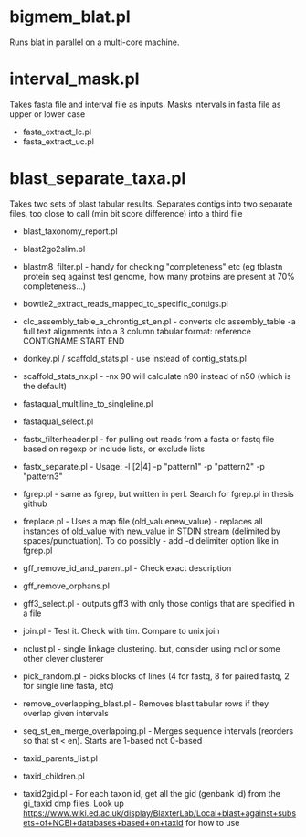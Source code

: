 bigmem_blat.pl
=============
Runs blat in parallel on a multi-core machine.

interval_mask.pl
=============
Takes fasta file and interval file as inputs.
Masks intervals in fasta file as upper or lower case
  * fasta_extract_lc.pl
  * fasta_extract_uc.pl

blast_separate_taxa.pl
=============
Takes two sets of blast tabular results.
Separates contigs into two separate files, too close to call (min bit
score difference) into a third file

* blast_taxonomy_report.pl

* blast2go2slim.pl

* blastm8_filter.pl - handy for checking "completeness" etc (eg
tblastn protein seq against test genome, how many proteins are present
at 70% completeness...)

* bowtie2_extract_reads_mapped_to_specific_contigs.pl

* clc_assembly_table_a_chrontig_st_en.pl - converts clc assembly_table
-a full text alignments into a 3 column tabular format: reference
CONTIGNAME START END

* donkey.pl / scaffold_stats.pl - use instead of contig_stats.pl

* scaffold_stats_nx.pl - -nx 90 will calculate n90 instead of n50
(which is the default)

* fastaqual_multiline_to_singleline.pl

* fastaqual_select.pl

* fastx_filterheader.pl - for pulling out reads from a fasta or fastq
file based on regexp or include lists, or exclude lists

* fastx_separate.pl - Usage: -l [2|4] -p "pattern1" -p "pattern2" -p
"pattern3" <STDIN>

* fgrep.pl - same as fgrep, but written in perl. Search for fgrep.pl
in thesis github

* freplace.pl - Uses a map file (old_value<tab>new_value) - replaces
all instances of old_value with new_value in STDIN stream (delimited
by spaces/punctuation). To do possibly - add -d delimiter option like
in fgrep.pl

* gff_remove_id_and_parent.pl - Check exact description

* gff_remove_orphans.pl

* gff3_select.pl - outputs gff3 with only those contigs that are
specified in a file

* join.pl - Test it. Check with tim. Compare to unix join

* nclust.pl - single linkage clustering. but, consider using mcl or
some other clever clusterer

* pick_random.pl - picks blocks of lines (4 for fastq, 8 for paired
fastq, 2 for single line fasta, etc)

* remove_overlapping_blast.pl - Removes blast tabular rows if they
overlap given intervals

* seq_st_en_merge_overlapping.pl - Merges sequence intervals (reorders
so that st < en). Starts are 1-based not 0-based

* taxid_parents_list.pl

* taxid_children.pl

* taxid2gid.pl - For each taxon id, get all the gid (genbank id) from
the gi_taxid dmp files. Look up
https://www.wiki.ed.ac.uk/display/BlaxterLab/Local+blast+against+subsets+of+NCBI+databases+based+on+taxid
for how to use
